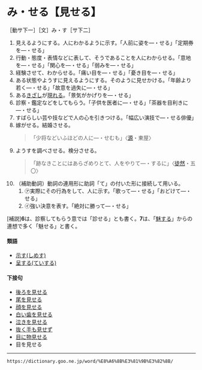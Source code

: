# み・せる【見せる】

［動サ下一］［文］み・す［サ下二］

1. 見えるようにする。人にわかるように示す。「人前に姿を―・せる」「定期券を―・せる」
2. 行動・態度・表情などに表して、そうであることを人にわからせる。「意地を―・せる」「関心を―・せる」「弱みを―・せる」
3. 経験させて、わからせる。「痛い目を―・せる」「憂き目を―・せる」
4. ある状態やようすに見えるようにする。そのように見せかける。「年齢より若く―・せる」「故意を過失に―・せる」
5. ある[きざし](きざし（兆し／萌し）)が[現れる](あらわれる（現れる／表れる／顕れる）)。「景気がかげりを―・せる」
6. 診察・鑑定などをしてもらう。「子供を医者に―・せる」「茶器を目利きに―・せる」
7. すばらしい芸や技などで人の心を引きつける。「幅広い演技で―・せる俳優」
8. 嫁がせる。結婚させる。
    >「少将などいふほどの人に―・せむも」〈[源](https://dictionary.goo.ne.jp/word/%E6%BA%90%E6%B0%8F%E7%89%A9%E8%AA%9E/#jn-69890)・東屋〉
9. ようすを調べさせる。検分させる。
    >「跡なきことにはあらざめりとて、人をやりて―・するに」〈[徒然](https://dictionary.goo.ne.jp/word/%E5%BE%92%E7%84%B6%E8%8D%89/#jn-148773)・五〇〉
10. （補助動詞）動詞の連用形に助詞「て」の付いた形に接続して用いる。
    1. ㋐実際にその行為をして、人に示す。「歌って―・せる」「おどけて―・せる」
    2. ㋑強い決意を表す。「絶対に勝って―・せる」
        

\[補説\]**6**は、診察してもらう意では「診せる」とも書く。**7**は、「[魅する](https://dictionary.goo.ne.jp/word/%E9%AD%85%E3%81%99%E3%82%8B/#jn-211899)」からの連想で多く「魅せる」と書く。

#### 類語

-   [示す(しめす)](https://dictionary.goo.ne.jp/word/%E7%A4%BA%E3%81%99/#jn-101029)
-   [呈する(ていする)](https://dictionary.goo.ne.jp/word/%E5%91%88%E3%81%99%E3%82%8B/#jn-150105)

#### 下接句

-   [後ろを見せる](https://dictionary.goo.ne.jp/word/%E5%BE%8C%E3%82%8D%E3%82%92%E8%A6%8B%E3%81%9B%E3%82%8B/#jn-18664)
-   [尾を見せる](https://dictionary.goo.ne.jp/word/%E5%B0%BE%E3%82%92%E8%A6%8B%E3%81%9B%E3%82%8B/#jn-27045)
-   [顔を見せる](https://dictionary.goo.ne.jp/word/%E9%A1%94%E3%82%92%E8%A6%8B%E3%81%9B%E3%82%8B/#jn-37577)
-   [白い歯を見せる](https://dictionary.goo.ne.jp/word/%E7%99%BD%E3%81%84%E6%AD%AF%E3%82%92%E8%A6%8B%E3%81%9B%E3%82%8B/#jn-112895)
-   [泣きを見せる](https://dictionary.goo.ne.jp/word/%E6%B3%A3%E3%81%8D%E3%82%92%E8%A6%8B%E3%81%9B%E3%82%8B/#jn-163551)
-   [抜く手も見せず](https://dictionary.goo.ne.jp/word/%E6%8A%9C%E3%81%8F%E6%89%8B%E3%82%82%E8%A6%8B%E3%81%9B%E3%81%9A/#jn-169221)
-   [目に物見せる](https://dictionary.goo.ne.jp/word/%E7%9B%AE%E3%81%AB%E7%89%A9%E8%A6%8B%E3%81%9B%E3%82%8B/#jn-216355)
-   目を見せる

---
`https://dictionary.goo.ne.jp/word/%E8%A6%8B%E3%81%9B%E3%82%8B/`